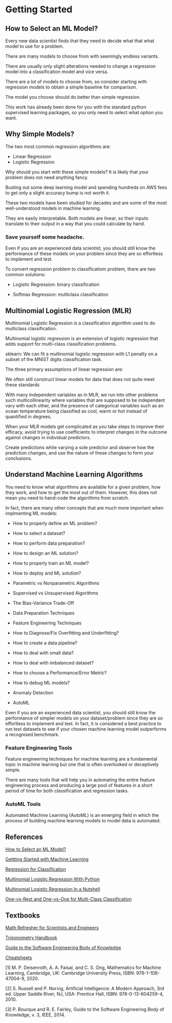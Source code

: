 # Getting Started

## How to Select an ML Model?

Every new data scientist finds that they need to decide what that  what model to use for a problem.

There are many models to choose from with seemingly endless variants.

There are usually only slight alterations needed to change a regression model into a classification model and vice versa.

There are a lot of models to choose from, so consider starting with regression models to obtain a simple baseline for comparison. 

The model you choose should do better than simple regression. 

This work has already been done for you with the standard python supervised learning packages, so you only need to select what option you want.


## Why Simple Models?

The two most common regression algorithms are:

- Linear Regression
- Logistic Regression

Why should you start with these simple models? It is likely that your problem does not need anything fancy.

Busting out some deep learning model and spending hundreds on AWS fees to get only a slight accuracy bump is not worth it.

These two models have been studied for decades and are some of the most well-understood models in machine learning.

They are easily interpretable. Both models are linear, so their inputs translate to their output in a way that you could calculate by hand.

### Save yourself some headache.
   
Even if you are an experienced data scientist, you should still know the performance of these models on your problem since they are so effortless to implement and test.

To convert regression problem to classificatiom problem, there are two common solutions:

- Logistic Regression: binary classification

- Softmax Regression: multiclass classification


## Multinomial Logistic Regression (MLR)

Multinomial Logistic Regression is a classification algorithm used to do multiclass classification.

Multinomial logistic regression is an extension of logistic regression that adds support for multi-class classification problems.

sklearn: We can fit a multinomial logistic regression with L1 penalty on a subset of the MNIST digits classification task.

The three primary assumptions of linear regression are:


We often still construct linear models for data that does not quite meet these standards

With many independent variables as in MLR, we run into other problems such multicollinearity where variables that are supposed to be independent vary with each other, and the presence of categorical variables such as an ocean temperature being classified as cool, warm or hot instead of quantified in degrees. 


When your MLR models get complicated as you take steps to improve their efficacy, avoid trying to use coefficients to interpret changes in the outcome against changes in individual predictors. 

Create predictions while varying a sole predictor and observe how the prediction changes, and use the nature of these changes to form your conclusions.


## Understand Machine Learning Algorithms

You need to know what algorithms are available for a given problem, how they work, and how to get the most out of them. However, this does not mean you need to hand-code the algorithms from scratch.

In fact, there are many other concepts that are much more important when implmenting ML models:

- How to properly define an ML problem?
- How to select a dataset?
- How to perform data preparation?
- How to design an ML solution?
- How to properly train an ML model?
- How to deploy and ML solution?

- Parametric vs Nonparametric Algorithms
- Supervised vs Unsupervised Algorithms
- The Bias-Variance Trade-Off
- Data Preparation Techniques
- Feature Engineering Techniques

- How to Diagnose/Fix Overfitting and Underfitting?
- How to create a data pipeline?

- How to deal with small data?
- How to deal with imbalanced dataset?
- How to choose a Performance/Error Metric?
- How to debug ML models?

- Anomaly Detection
- AutoML

Even if you are an experienced data scientist, you should still know the performance of simpler models on your dataset/problem since they are so effortless to implement and test. In fact, it is considered a best practice to run test datasets to see if your chosen machine learning model outperforms a recognised benchmark.

### Feature Engineering Tools

Feature engineering techniques for machine learning are a fundamental topic in machine learning but one that is often overlooked or deceptively simple.

There are many tools that will help you in automating the entire feature engineering process and producing a large pool of features in a short period of time for both classification and regression tasks.

### AutoML Tools

Automated Machine Learning (AutoML) is an emerging field in which the process of building machine learning models to model data is automated.

## References

[How to Select an ML Model?](https://www.kdnuggets.com/2021/08/select-initial-model-data-science-problem.html)

[Gettting Started with Machine Learning](https://machinelearningmastery.com/start-here/)

[Regression for Classification](https://towardsdatascience.com/regression-for-classification-hands-on-experience-8754a909a298)

[Multinomial Logistic Regression With Python](https://machinelearningmastery.com/multinomial-logistic-regression-with-python/)

[Multinomial Logistic Regression In a Nutshell](https://medium.com/ds3ucsd/multinomial-logistic-regression-in-a-nutshell-53c94b30448f)

[One-vs-Rest and One-vs-One for Multi-Class Classification](https://machinelearningmastery.com/one-vs-rest-and-one-vs-one-for-multi-class-classification/)


## Textbooks

[Math Refresher for Scientists and Engineers](http://itc-books.weebly.com/uploads/1/4/1/0/14101304/ebooksclub.org__math_refresher_for_scientists_and_engineers.pdf)

[Trigonometry Handbook](http://www.mathguy.us/Handbooks/TrigonometryHandbook.pdf)

[Guide to the Software Engineering Body of Knowledge](https://www.computer.org/education/bodies-of-knowledge/software-engineering/v3)

[Cheatsheets](https://github.com/Neklaustares-tPtwP/Resources/tree/main/Cheat%20Sheets)


[1] M. P. Deisenroth, A. A. Faisal, and C. S. Ong, Mathematics for Machine Learning, Cambridge, UK: Cambridge University Press, ISBN: 978-1-108-47004-9, 2020.

[2] S. Russell and P. Norvig, Artificial Intelligence: A Modern Approach, 3rd ed. Upper Saddle River, NJ, USA: Prentice Hall, ISBN: 978-0-13-604259-4, 2010.

[3] P. Bourque and R. E. Fairley, Guide to the Software Engineering Body of Knowledge, v. 3, IEEE, 2014. 


